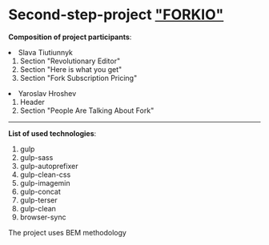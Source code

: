# Second-step-project ["FORKIO"](https://yaroslavhroshev.github.io/Step-project-Forkio/)

**Composition of project participants**:

<li> Slava Tiutiunnyk

1. Section "Revolutionary Editor"
2. Section "Here is what you get"
3. Section "Fork Subscription Pricing"

<li> Yaroslav Hroshev

1. Header
2. Section "People Are Talking About Fork"

---

**List of used technologies**:

1. gulp
2. gulp-sass
3. gulp-autoprefixer
4. gulp-clean-css
5. gulp-imagemin
6. gulp-concat
7. gulp-terser
8. gulp-clean
9. browser-sync

The project uses BEM methodology

